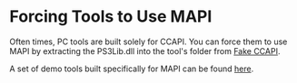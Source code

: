# Forcing Tools to Use MAPI

Often times, PC tools are built solely for CCAPI. You can force them to use MAPI by extracting the PS3Lib.dll into the tool's folder from [Fake CCAPI](http://www.mediafire.com/download/znig9z0dsbg6x7k/Fake_CCAPI.rar).


A set of demo tools built specifically for MAPI can be found [here](http://www.mediafire.com/download/la132l9vfpb1fba/PS3M_API_Demo_Tools.rar).
